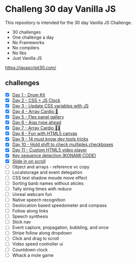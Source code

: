 # Challeng 30 day Vanilla JS

This repository is intended for the 30 day Vanilla JS Challenge.

- 30 challenges
- One challenge a day
- No Frameworks
- No compilers
- No libs
- Just Vanilla JS

https://javascript30.com/

<h2> challenges </h2>

- [x] <a href="https://github.com/andyantunes/JavaScript30/tree/master/Day%201%20-%20Drum%20Kit">Day 1 - Drum Kit</a>
- [x] <a href="https://github.com/andyantunes/JavaScript30/tree/master/Day%202%20-%20CSS%20%2B%20JS%20Clock">Day 2 - CSS + JS Clock</a>
- [x] <a href="https://github.com/andyantunes/JavaScript30/tree/master/Day%203%20-%20Update%20CSS%20variables%20with%20JS">Day 3 - Update CSS variables with JS</a>
- [x] <a href="https://github.com/andyantunes/JavaScript30/tree/master/Day%204%20-%20Array%20Cardio%20Day%201">Day 4 - Array Cardio 💪</a>
- [x] <a href="https://github.com/andyantunes/JavaScript30/tree/master/Day%205%20-%20Flex%20Panels%20Image%20Gallery">Day 5 - Flex panel gallery</a>
- [x] <a href="https://github.com/andyantunes/JavaScript30/tree/master/Day%206%20-%20Ajax%20Type%20Ahead">Day 6 - Ajax type ahead</a>
- [x] <a href="https://github.com/andyantunes/JavaScript30/tree/master/Day%207%20-%20Array%20CArdio%20Day%202">Day 7 - Array Cardio 💪💪</a>
- [x] <a href="https://github.com/andyantunes/JavaScript30/tree/master/Day%208%20-%20Fun%20with%20HTML5%20Canvas">Day 8 - Fun with HTML5 canvas</a>
- [x] <a href="https://github.com/andyantunes/JavaScript30/tree/master/Day%209%20-%2014%20Must%20Know%20Dev%20Tools%20Tricks">Day 9 - 14 must know dev tools tricks</a>
- [x] <a href="https://github.com/andyantunes/JavaScript30/tree/master/Day%2010%20-%20Hold%20Shift%20and%20Check%20Checkboxes">Day 10 - Hold shift to check multiples checkboxes</a>
- [x] <a href="https://github.com/andyantunes/JavaScript30/tree/master/Day%2011%20-%20Custom%20HTML5%20Video%20Player">Day 11 - Custom HTML5 video player</a>
- [x] <a href="https://github.com/andyantunes/JavaScript30/tree/master/Day%2012%20-%20Key%20Sequence%20Detection%20(KONAMI%20CODE)">Key sequence detection (KONAMI CODE)</a>
- [x] <a href="https://github.com/andyantunes/JavaScript30/tree/master/Day%2013%20-%20Slide%20In%20on%20Scroll">Slide in on scroll</a>
- [ ] Object and arrays - reference vc copy
- [ ] Localstorage and event delegation
- [ ] CSS text shadow moude move effect
- [ ] Sorting banb names without aticles
- [ ] Tally string times with reduce
- [ ] Unreal webcam fun
- [ ] Native speech recognition
- [ ] Geolocation based speedometer and compass
- [ ] Follow along links
- [ ] Speech synthesis
- [ ] Stick nav
- [ ] Event capture, propagation, bubbling, and once
- [ ] Stripe follow along dropdown
- [ ] Click and drag to scroll
- [ ] Video speed controller ui
- [ ] Countdown clock
- [ ] Whack a mole game
